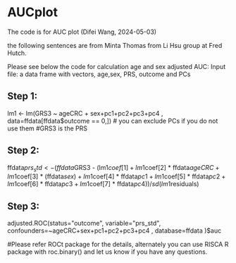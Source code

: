 # AUCplot

 
The code is for AUC plot (Difei Wang, 2024-05-03)

the following sentences are from Minta Thomas from Li Hsu group at Fred Hutch.


Please see below the code for calculation age and sex adjusted AUC:
Input file: a data frame with vectors, age,sex, PRS, outcome and PCs

## Step 1:
lm1 <- lm(GRS3 ~ ageCRC + sex+pc1+pc2+pc3+pc4 , data=ffdata[ffdata$outcome == 0,]) # you can exclude PCs if you do not use them
#GRS3 is the PRS

## Step 2:
ffdata$prs_std <- (ffdata$GRS3 - (lm1$coef[1] + lm1$coef[2] * ffdata$ageCRC +
                                                 lm1$coef[3] * (ffdata$sex)  +
                                                 lm1$coef[4] * ffdata$pc1    +
                                                 lm1$coef[5] * ffdata$pc2    +
                                                 lm1$coef[6] * ffdata$pc3    +
                                                 lm1$coef[7] * ffdata$pc4 )) / sd(lm1$residuals)

## Step 3:
adjusted.ROC(status="outcome", variable="prs_std",
confounders=~ageCRC+sex+pc1+pc2+pc3+pc4 , database=ffdata )$auc

#Please refer ROCt package for the details, alternately you can use RISCA R package with roc.binary() and let us know if you have any questions.
